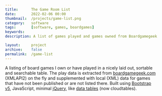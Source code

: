 ```yaml
---
title: 		The Game Room List
date: 		2022-02-06 00:00
thumbnail:	/projects/game-list.png
category:	software
tags: 		[software, games, boardgames]
keywords:
description: A list of games played and games owned from Boardgamegeek.com

layout:     project
archive:	false
permalink:  /game-list
---
```

A listing of board games I own or have played in a nicely laid out, sortable and searchable table. The play data is extracted from [boardgamegeek.com](https://boardgamegeek.com) (XMLAPI2) on the fly and supplemented with local (XML) data for games that have not been published or are not listed there. Built using [Bootstrap v5](https://getbootstrap.com), JavaScript, minimal [jQuery](https://jquery.com/), like [data tables](https://datatables.net/) (now cloudtables).

<!-- more -->

<script type="text/javascript">
    window.location = "https://stephenhouser.com/game-list";
</script>
